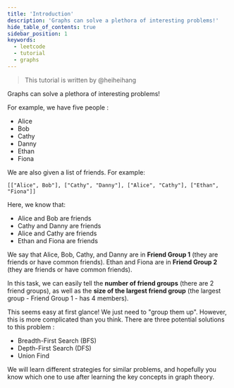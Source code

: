 ```yaml
---
title: 'Introduction'
description: 'Graphs can solve a plethora of interesting problems!'
hide_table_of_contents: true
sidebar_position: 1
keywords:
  - leetcode
  - tutorial
  - graphs
---
```


> This tutorial is written by @heiheihang

Graphs can solve a plethora of interesting problems!

For example, we have five people :

* Alice
* Bob
* Cathy
* Danny
* Ethan
* Fiona

We are also given a list of friends. For example:

`[["Alice", Bob"], ["Cathy", "Danny"], ["Alice", "Cathy"], ["Ethan", "Fiona"]]`

Here, we know that:

* Alice and Bob are friends
* Cathy and Danny are friends
* Alice and Cathy are friends
* Ethan and Fiona are friends

We say that Alice, Bob, Cathy, and Danny are in **Friend Group 1** (they are friends or have common friends). Ethan and Fiona are in **Friend Group 2** (they are friends or have common friends).

In this task, we can easily tell the **number of friend groups** (there are 2 friend groups), as well as the **size of the largest friend group** (the largest group - Friend Group 1 - has 4 members).

This seems easy at first glance! We just need to "group them up". However, this is more complicated than you think. There are three potential solutions to this problem :

* Breadth-First Search (BFS)
* Depth-First Search (DFS)
* Union Find

We will learn different strategies for similar problems, and hopefully you know which one to use after learning the key concepts in graph theory.
